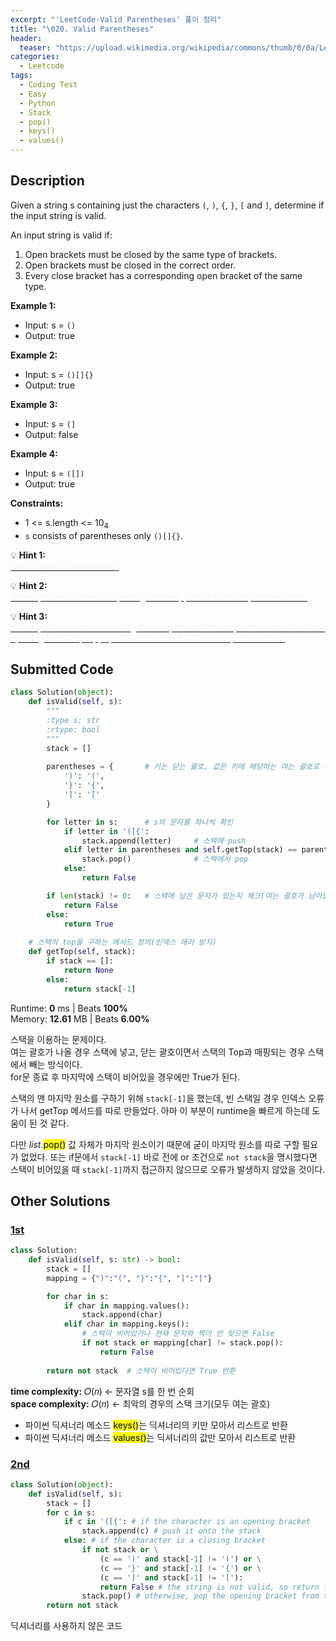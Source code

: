 ```yaml
---
excerpt: "'LeetCode-Valid Parentheses' 풀이 정리"
title: "\020. Valid Parentheses"
header:
  teaser: "https://upload.wikimedia.org/wikipedia/commons/thumb/0/0a/LeetCode_Logo_black_with_text.svg/458px-LeetCode_Logo_black_with_text.svg.png"
categories:
  - Leetcode
tags:
  - Coding Test
  - Easy
  - Python
  - Stack
  - pop()
  - keys()
  - values()
---
```


## <i class="fa-solid fa-file-lines"></i> Description

Given a string s containing just the characters `(`, `)`, `{`, `}`, `[` and `]`, determine if the input string is valid.

An input string is valid if:

1. Open brackets must be closed by the same type of brackets.
2. Open brackets must be closed in the correct order.
3. Every close bracket has a corresponding open bracket of the same type.

**Example 1:**

- Input: s = `()`
- Output: true

**Example 2:**

- Input: s = `()[]{}`
- Output: true

**Example 3:**

- Input: s = `(]`
- Output: false

**Example 4:**

- Input: s = `([])`
- Output: true


**Constraints:**

- 1 <= s.length <= 10<sub>4</sub>
- `s` consists of parentheses only `()[]{}`.   


💡 **Hint 1:**   
<u><span style="color:#F5F5F5">Use a stack of characters.</span></u>

💡 **Hint 2:**   
<u><span style="color:#F5F5F5">When you encounter an opening bracket, push it to the top of the stack.</span></u>

💡 **Hint 3:**   
<u><span style="color:#F5F5F5">When you encounter a closing bracket, check if the top of the stack was the opening for it. If yes, pop it from the stack. Otherwise, return false.</span></u>

## <i class="fa-solid fa-cloud-arrow-up"></i> Submitted Code

```python
class Solution(object):
    def isValid(self, s):
        """
        :type s: str
        :rtype: bool
        """
        stack = []
        
        parentheses = {       # 키는 닫는 괄호, 값은 키에 해당하는 여는 괄호로 서로 매핑
            ')': '(',
            '}': '{',
            ']': '['
        }

        for letter in s:      # s의 문자를 하나씩 확인
            if letter in '([{':
                stack.append(letter)     # 스택에 push
            elif letter in parentheses and self.getTop(stack) == parentheses[letter]:
                stack.pop()              # 스택에서 pop
            else:
                return False

        if len(stack) != 0:   # 스택에 남은 문자가 있는지 체크(여는 괄호가 남아있는 경우 False)
            return False
        else:
            return True
    
    # 스택의 top을 구하는 메서드 정의(인덱스 에러 방지)
    def getTop(self, stack):
        if stack == []:
            return None
        else:
            return stack[-1]
```
<i class="fa-solid fa-clock"></i> Runtime: **0** ms \| Beats **100%**    
<i class="fa-solid fa-memory"></i> Memory: **12.61** MB \| Beats **6.00%**

스택을 이용하는 문제이다.    
여는 괄호가 나올 경우 스택에 넣고, 닫는 괄호이면서 스택의 Top과 매핑되는 경우 스택에서 빼는 방식이다.   
for문 종료 후 마지막에 스택이 비어있을 경우에만 True가 된다.    

스택의 맨 마지막 원소를 구하기 위해 `stack[-1]`을 했는데, 빈 스택일 경우 인덱스 오류가 나서 getTop 메서드를 따로 만들었다. 아마 이 부분이 runtime을 빠르게 하는데 도움이 된 것 같다.

다만 *list*.<mark>pop()</mark> 값 자체가 마지막 원소이기 때문에 굳이 마지막 원소를 따로 구할 필요가 없었다. 또는 if문에서 `stack[-1]` 바로 전에 or 조건으로 `not stack`을 명시했다면 스택이 비어있을 때 `stack[-1]`까지 접근하지 않으므로 오류가 발생하지 않았을 것이다.


## <i class="fa-solid fa-flask"></i> Other Solutions

### <a href="https://leetcode.com/problems/valid-parentheses/solutions/5139933/video-2-ways-to-solve-this-question-by-n-feft/" target="_blank">1st</a>

```python
class Solution:
    def isValid(self, s: str) -> bool:
        stack = []
        mapping = {")":"(", "}":"{", "]":"["}

        for char in s:
            if char in mapping.values():
                stack.append(char)
            elif char in mapping.keys():
                # 스택이 비어있거나 현재 문자와 짝이 안 맞으면 False
                if not stack or mapping[char] != stack.pop():   
                    return False
        
        return not stack  # 스택이 비어있다면 True 반환
```
<i class="fa-solid fa-clock"></i> **time complexity:** 𝑂(𝑛) ← 문자열 s를 한 번 순회    
<i class="fa-solid fa-memory"></i> **space complexity:** 𝑂(𝑛) ← 최악의 경우의 스택 크기(모두 여는 괄호)   

- 파이썬 딕셔너리 메소드 <mark>keys()</mark>는 딕셔너리의 키만 모아서 리스트로 반환
- 파이썬 딕셔너리 메소드 <mark>values()</mark>는 딕셔너리의 값만 모아서 리스트로 반환


### <a href="https://leetcode.com/problems/valid-parentheses/solutions/3399077/easy-solutions-in-java-python-and-c-look-zlwg/" target="_blank">2nd</a>

```python
class Solution(object):
    def isValid(self, s):
        stack = []
        for c in s:
            if c in '([{': # if the character is an opening bracket
                stack.append(c) # push it onto the stack
            else: # if the character is a closing bracket
                if not stack or \
                    (c == ')' and stack[-1] != '(') or \
                    (c == '}' and stack[-1] != '{') or \
                    (c == ']' and stack[-1] != '['):
                    return False # the string is not valid, so return false
                stack.pop() # otherwise, pop the opening bracket from the stack
        return not stack
```

딕셔너리를 사용하지 않은 코드